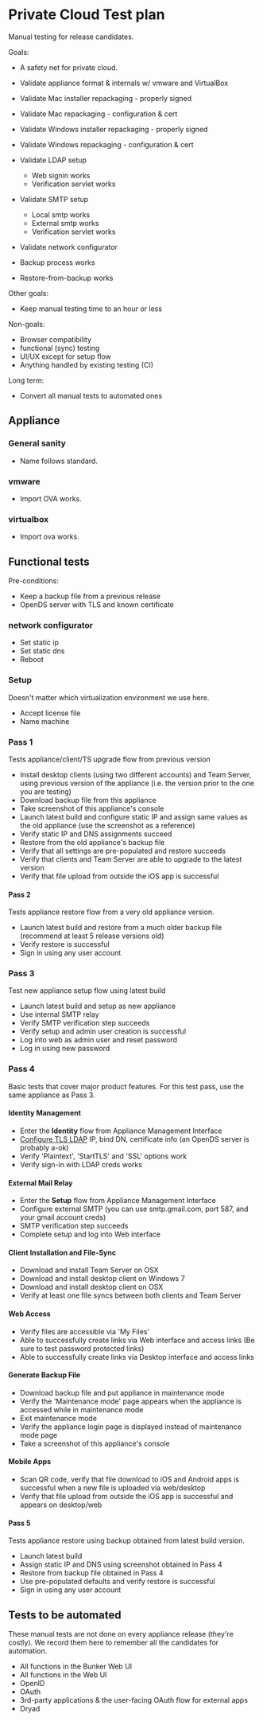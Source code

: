 # Private Cloud Test plan

Manual testing for release candidates.

Goals:

- A safety net for private cloud.

- Validate appliance format & internals w/ vmware and VirtualBox
- Validate Mac installer repackaging - properly signed
- Validate Mac repackaging - configuration & cert
- Validate Windows installer repackaging - properly signed
- Validate Windows repackaging - configuration & cert

- Validate LDAP setup
  - Web signin works
  - Verification servlet works

- Validate SMTP setup
  - Local smtp works
  - External smtp works
  - Verification servlet works

- Validate network configurator

- Backup process works
- Restore-from-backup works

Other goals:

- Keep manual testing time to an hour or less

Non-goals:

- Browser compatibility
- functional (sync) testing
- UI/UX except for setup flow
- Anything handled by existing testing (CI)

Long term:

- Convert all manual tests to automated ones

## Appliance

### General sanity

- Name follows standard.

### vmware

- Import OVA works.

### virtualbox

- Import ova works.

## Functional tests

Pre-conditions:

- Keep a backup file from a previous release
- OpenDS server with TLS and known certificate

### network configurator

- Set static ip
- Set static dns
- Reboot

### Setup

Doesn't matter which virtualization environment we use here.

- Accept license file
- Name machine

### Pass 1

Tests appliance/client/TS upgrade flow from previous version

- Install desktop clients (using two different accounts) and Team Server, using previous version of
  the appliance (i.e. the version prior to the one you are testing)
- Download backup file from this appliance
- Take screenshot of this appliance's console
- Launch latest build and configure static IP and assign same values as the old appliance (use the
  screenshot as a reference)
- Verify static IP and DNS assignments succeed
- Restore from the old appliance's backup file
- Verify that all settings are pre-populated and restore succeeds
- Verify that clients and Team Server are able to upgrade to the latest version
- Verify that file upload from outside the iOS app is successful

#### Pass 2

Tests appliance restore flow from a very old appliance version.

- Launch latest build and restore from a much older backup file (recommend at least 5 release
  versions old)
- Verify restore is successful
- Sign in using any user account

### Pass 3

Test new appliance setup flow using latest build

- Launch latest build and setup as new appliance
- Use internal SMTP relay
- Verify SMTP verification step succeeds
- Verify setup and admin user creation is successful
- Log into web as admin user and reset password
- Log in using new password

### Pass 4

Basic tests that cover major product features. For this test pass, use the same appliance as Pass
3.

#### Identity Management

- Enter the **Identity** flow from Appliance Management Interface
- [Configure TLS LDAP](../../engineering/testing/opendj-ldap-setup.html)
    IP, bind DN, certificate info
    (an OpenDS server is probably a-ok)
- Verify 'Plaintext', 'StartTLS' and 'SSL' options work
- Verify sign-in with LDAP creds works

#### External Mail Relay

- Enter the **Setup** flow from Appliance Management Interface
- Configure external SMTP (you can use smtp.gmail.com, port 587, and your gmail account creds)
- SMTP verification step succeeds
- Complete setup and log into Web interface

#### Client Installation and File-Sync

- Download and install Team Server on OSX
- Download and install desktop client on Windows 7
- Download and install desktop client on OSX
- Verify at least one file syncs between both clients and Team Server

#### Web Access

- Verify files are accessible via 'My Files'
- Able to successfully create links via Web interface and access links (Be sure to test password
  protected links)
- Able to successfully create links via Desktop interface and access links

#### Generate Backup File

- Download backup file and put appliance in maintenance mode
- Verify the 'Maintenance mode' page appears when the appliance is accessed while in maintenance
  mode
- Exit maintenance mode
- Verify the appliance login page is displayed instead of maintenance mode page
- Take a screenshot of this appliance's console

#### Mobile Apps

- Scan QR code, verify that file download to iOS and Android apps is successful when a new file is
  uploaded via web/desktop
- Verify that file upload from outside the iOS app is successful and appears on desktop/web

#### Pass 5

Tests appliance restore using backup obtained from latest build version.

- Launch latest build
- Assign static IP and DNS using screenshot obtained in Pass 4
- Restore from backup file obtained in Pass 4
- Use pre-populated defaults and verify restore is successful
- Sign in using any user account


## Tests to be automated

These manual tests are not done on every appliance release (they're costly). We record them here to
remember all the candidates for automation.

- All functions in the Bunker Web UI
- All functions in the Web UI
- OpenID
- OAuth
- 3rd-party applications & the user-facing OAuth flow for external apps
- Dryad

